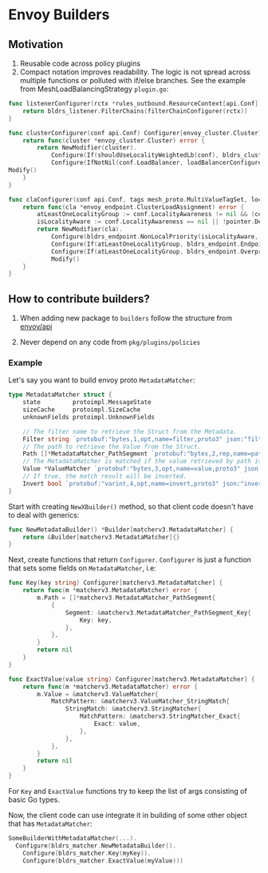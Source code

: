 # Envoy Builders

## Motivation

1. Reusable code across policy plugins
2. Compact notation improves readability. The logic is not spread across multiple functions or polluted with if/else branches.
See the example from MeshLoadBalancingStrategy `plugin.go`:

```go
func listenerConfigurer(rctx *rules_outbound.ResourceContext[api.Conf]) Configurer[envoy_listener.Listener] {
	return bldrs_listener.FilterChains(filterChainConfigurer(rctx))
}

func clusterConfigurer(conf api.Conf) Configurer[envoy_cluster.Cluster] {
	return func(cluster *envoy_cluster.Cluster) error {
		return NewModifier(cluster).
			Configure(If(shouldUseLocalityWeightedLb(conf), bldrs_clusters.LocalityWeightedLbConfigurer())).
			Configure(IfNotNil(conf.LoadBalancer, loadBalancerConfigurer)).
Modify()
	}
}

func claConfigurer(conf api.Conf, tags mesh_proto.MultiValueTagSet, localZone string, egressEnabled bool, origin string) Configurer[envoy_endpoint.ClusterLoadAssignment] {
	return func(cla *envoy_endpoint.ClusterLoadAssignment) error {
		atLeastOneLocalityGroup := conf.LocalityAwareness != nil && (conf.LocalityAwareness.LocalZone != nil || conf.LocalityAwareness.CrossZone != nil)
		isLocalityAware := conf.LocalityAwareness == nil || !pointer.Deref(conf.LocalityAwareness.Disabled)
		return NewModifier(cla).
			Configure(bldrs_endpoint.NonLocalPriority(isLocalityAware, localZone)).
			Configure(If(atLeastOneLocalityGroup, bldrs_endpoint.Endpoints(NewEndpoints(cla.Endpoints, tags, pointer.To(conf), localZone, egressEnabled, origin)))).
			Configure(If(atLeastOneLocalityGroup, bldrs_endpoint.OverprovisioningFactor(overprovisioningFactor(conf)))).
			Modify()
	}
}
```

## How to contribute builders?

1. When adding new package to `builders` follow the structure from [envoy/api](https://github.com/envoyproxy/envoy/tree/main/api/envoy/config)

2. Never depend on any code from `pkg/plugins/policies`

### Example

Let's say you want to build envoy proto `MetadataMatcher`:

```go
type MetadataMatcher struct {
	state         protoimpl.MessageState
	sizeCache     protoimpl.SizeCache
	unknownFields protoimpl.UnknownFields

	// The filter name to retrieve the Struct from the Metadata.
	Filter string `protobuf:"bytes,1,opt,name=filter,proto3" json:"filter,omitempty"`
	// The path to retrieve the Value from the Struct.
	Path []*MetadataMatcher_PathSegment `protobuf:"bytes,2,rep,name=path,proto3" json:"path,omitempty"`
	// The MetadataMatcher is matched if the value retrieved by path is matched to this value.
	Value *ValueMatcher `protobuf:"bytes,3,opt,name=value,proto3" json:"value,omitempty"`
	// If true, the match result will be inverted.
	Invert bool `protobuf:"varint,4,opt,name=invert,proto3" json:"invert,omitempty"`
}
```

Start with creating `NewXBuilder()` method, so that client code doesn't have to deal with generics:

```go
func NewMetadataBuilder() *Builder[matcherv3.MetadataMatcher] {
	return &Builder[matcherv3.MetadataMatcher]{}
}
```

Next, create functions that return `Configurer`. 
`Configurer` is just a function that sets some fields on `MetadataMatcher`, i.e:

```go
func Key(key string) Configurer[matcherv3.MetadataMatcher] {
	return func(m *matcherv3.MetadataMatcher) error {
		m.Path = []*matcherv3.MetadataMatcher_PathSegment{
			{
				Segment: &matcherv3.MetadataMatcher_PathSegment_Key{
					Key: key,
				},
			},
		}
		return nil
	}
}

func ExactValue(value string) Configurer[matcherv3.MetadataMatcher] {
	return func(m *matcherv3.MetadataMatcher) error {
		m.Value = &matcherv3.ValueMatcher{
			MatchPattern: &matcherv3.ValueMatcher_StringMatch{
				StringMatch: &matcherv3.StringMatcher{
					MatchPattern: &matcherv3.StringMatcher_Exact{
						Exact: value,
					},
				},
			},
		}
		return nil
	}
}
```

For `Key` and `ExactValue` functions try to keep the list of args consisting of basic Go types.

Now, the client code can use integrate it in building of some other object that has `MetadataMatcher`:

```go
SomeBuilderWithMetadataMatcher(...).
  Configure(bldrs_matcher.NewMetadataBuilder().
    Configure(bldrs_matcher.Key(myKey)).
    Configure(bldrs_matcher.ExactValue(myValue)))
```
